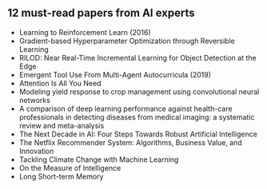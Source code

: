 <h2> 12 must-read papers from AI experts </h2>

<ul>

                             

 <li><a target="_blank" href="https://github.com/manjunath5496/12-must-read-papers-from-AI-experts/blob/master/ack(1).pdf" style="text-decoration:none;">Learning to Reinforcement Learn (2016)</a></li>

 <li><a target="_blank" href="https://github.com/manjunath5496/12-must-read-papers-from-AI-experts/blob/master/ack(2).pdf" style="text-decoration:none;">Gradient-based Hyperparameter Optimization through Reversible Learning</a></li>

<li><a target="_blank" href="https://github.com/manjunath5496/12-must-read-papers-from-AI-experts/blob/master/ack(3).pdf" style="text-decoration:none;">RILOD: Near Real-Time Incremental Learning for Object Detection at the Edge</a></li>
 <li><a target="_blank" href="https://github.com/manjunath5496/12-must-read-papers-from-AI-experts/blob/master/ack(4).pdf" style="text-decoration:none;">Emergent Tool Use From Multi-Agent Autocurricula (2019)</a></li>                              
<li><a target="_blank" href="https://github.com/manjunath5496/12-must-read-papers-from-AI-experts/blob/master/ack(5).pdf" style="text-decoration:none;"> Attention Is All You Need</a></li>
<li><a target="_blank" href="https://github.com/manjunath5496/12-must-read-papers-from-AI-experts/blob/master/ack(6).pdf" style="text-decoration:none;">Modeling yield response to crop management using convolutional neural networks</a></li>
 <li><a target="_blank" href="https://github.com/manjunath5496/12-must-read-papers-from-AI-experts/blob/master/ack(7).pdf" style="text-decoration:none;">A comparison of deep learning performance against health-care professionals in detecting diseases from medical imaging: a systematic review and meta-analysis</a></li>

 <li><a target="_blank" href="https://github.com/manjunath5496/12-must-read-papers-from-AI-experts/blob/master/ack(8).pdf" style="text-decoration:none;">The
Next Decade in AI: Four Steps Towards Robust Artificial Intelligence</a></li>
   <li><a target="_blank" href="https://github.com/manjunath5496/12-must-read-papers-from-AI-experts/blob/master/ack(9).pdf" style="text-decoration:none;">The Netflix Recommender System: Algorithms, Business Value, and Innovation</a></li>
  
   
 <li><a target="_blank" href="https://github.com/manjunath5496/12-must-read-papers-from-AI-experts/blob/master/ack(10).pdf" style="text-decoration:none;">Tackling Climate Change with Machine Learning</a></li>   
 
<li><a target="_blank" href="https://github.com/manjunath5496/12-must-read-papers-from-AI-experts/blob/master/ack(11).pdf" style="text-decoration:none;">On the Measure of Intelligence</a></li>
  
   
 <li><a target="_blank" href="https://github.com/manjunath5496/12-must-read-papers-from-AI-experts/blob/master/ack(12).pdf" style="text-decoration:none;">Long Short-term Memory</a></li> 
 
 
 
 
 </ul>
